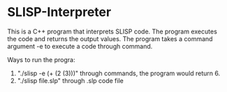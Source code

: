 # SLISP-Interpreter
This is a C++ program that interprets SLISP code. The program executes the code and returns the output values. The program takes a command argument -e to execute a code through command. 


Ways to run the progra:
1. "./slisp -e (+ (2 (3)))"  through commands, the program would return 6. 
2. "./slisp file.slp" through .slp code file


